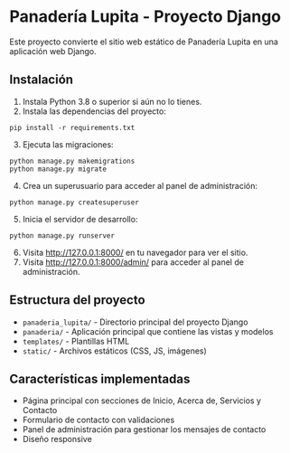 # Panadería Lupita - Proyecto Django

Este proyecto convierte el sitio web estático de Panadería Lupita en una aplicación web Django.

## Instalación

1. Instala Python 3.8 o superior si aún no lo tienes.
2. Instala las dependencias del proyecto:

```
pip install -r requirements.txt
```

3. Ejecuta las migraciones:

```
python manage.py makemigrations
python manage.py migrate
```

4. Crea un superusuario para acceder al panel de administración:

```
python manage.py createsuperuser
```

5. Inicia el servidor de desarrollo:

```
python manage.py runserver
```

6. Visita http://127.0.0.1:8000/ en tu navegador para ver el sitio.
7. Visita http://127.0.0.1:8000/admin/ para acceder al panel de administración.

## Estructura del proyecto

- `panaderia_lupita/` - Directorio principal del proyecto Django
- `panaderia/` - Aplicación principal que contiene las vistas y modelos
- `templates/` - Plantillas HTML
- `static/` - Archivos estáticos (CSS, JS, imágenes)

## Características implementadas

- Página principal con secciones de Inicio, Acerca de, Servicios y Contacto
- Formulario de contacto con validaciones
- Panel de administración para gestionar los mensajes de contacto
- Diseño responsive